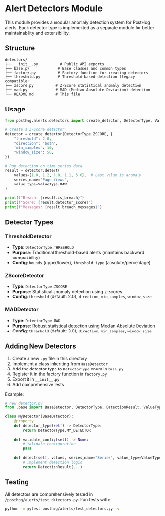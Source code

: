 # Alert Detectors Module

This module provides a modular anomaly detection system for PostHog alerts. Each detector type is implemented as a separate module for better maintainability and extensibility.

## Structure

```
detectors/
├── __init__.py          # Public API exports
├── base.py             # Base classes and common types
├── factory.py          # Factory function for creating detectors
├── threshold.py        # Threshold-based detection (legacy compatible)
├── zscore.py          # Z-Score statistical anomaly detection  
├── mad.py             # MAD (Median Absolute Deviation) detection
└── README.md          # This file
```

## Usage

```python
from posthog.alerts.detectors import create_detector, DetectorType, ValueType

# Create a Z-Score detector
detector = create_detector(DetectorType.ZSCORE, {
    "threshold": 2.0,
    "direction": "both",
    "min_samples": 10,
    "window_size": 50,
})

# Run detection on time series data
result = detector.detect(
    values=[1.0, 1.2, 0.8, 1.1, 5.0],  # Last value is anomaly
    series_name="Page Views",
    value_type=ValueType.RAW
)

print(f"Breach: {result.is_breach}")
print(f"Score: {result.detector_score}")
print(f"Messages: {result.breach_messages}")
```

## Detector Types

### ThresholdDetector
- **Type**: `DetectorType.THRESHOLD`
- **Purpose**: Traditional threshold-based alerts (maintains backward compatibility)
- **Config**: `bounds` (upper/lower), `threshold_type` (absolute/percentage)

### ZScoreDetector  
- **Type**: `DetectorType.ZSCORE`
- **Purpose**: Statistical anomaly detection using z-scores
- **Config**: `threshold` (default: 2.0), `direction`, `min_samples`, `window_size`

### MADDetector
- **Type**: `DetectorType.MAD` 
- **Purpose**: Robust statistical detection using Median Absolute Deviation
- **Config**: `threshold` (default: 3.0), `direction`, `min_samples`, `window_size`

## Adding New Detectors

1. Create a new `.py` file in this directory
2. Implement a class inheriting from `BaseDetector`
3. Add the detector type to `DetectorType` enum in `base.py`
4. Register it in the factory function in `factory.py`
5. Export it in `__init__.py`
6. Add comprehensive tests

Example:

```python
# new_detector.py
from .base import BaseDetector, DetectorType, DetectionResult, ValueType

class MyDetector(BaseDetector):
    @property
    def detector_type(self) -> DetectorType:
        return DetectorType.MY_DETECTOR
    
    def validate_config(self) -> None:
        # Validate configuration
        pass
    
    def detect(self, values, series_name="Series", value_type=ValueType.RAW):
        # Implement detection logic
        return DetectionResult(...)
```

## Testing

All detectors are comprehensively tested in `/posthog/alerts/test_detectors.py`. Run tests with:

```bash
python -m pytest posthog/alerts/test_detectors.py -v
```